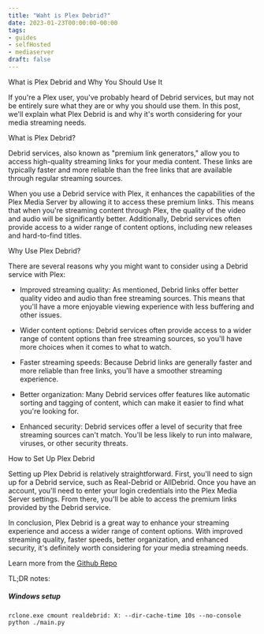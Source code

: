 ```yaml
---
title: "Waht is Plex Debrid?"
date: 2023-01-23T00:00:00-00:00
tags: 
- guides
- selfHosted
- mediaserver
draft: false
---
```


What is Plex Debrid and Why You Should Use It

If you're a Plex user, you've probably heard of Debrid services, but may not be entirely sure what they are or why you should use them. In this post, we'll explain what Plex Debrid is and why it's worth considering for your media streaming needs.

What is Plex Debrid?

Debrid services, also known as "premium link generators," allow you to access high-quality streaming links for your media content. These links are typically faster and more reliable than the free links that are available through regular streaming sources.

When you use a Debrid service with Plex, it enhances the capabilities of the Plex Media Server by allowing it to access these premium links. This means that when you're streaming content through Plex, the quality of the video and audio will be significantly better. Additionally, Debrid services often provide access to a wider range of content options, including new releases and hard-to-find titles.

Why Use Plex Debrid?

There are several reasons why you might want to consider using a Debrid service with Plex:

-   Improved streaming quality: As mentioned, Debrid links offer better quality video and audio than free streaming sources. This means that you'll have a more enjoyable viewing experience with less buffering and other issues.
    
-   Wider content options: Debrid services often provide access to a wider range of content options than free streaming sources, so you'll have more choices when it comes to what to watch.
    
-   Faster streaming speeds: Because Debrid links are generally faster and more reliable than free links, you'll have a smoother streaming experience.
    
-   Better organization: Many Debrid services offer features like automatic sorting and tagging of content, which can make it easier to find what you're looking for.
    
-   Enhanced security: Debrid services offer a level of security that free streaming sources can't match. You'll be less likely to run into malware, viruses, or other security threats.
    

How to Set Up Plex Debrid

Setting up Plex Debrid is relatively straightforward. First, you'll need to sign up for a Debrid service, such as Real-Debrid or AllDebrid. Once you have an account, you'll need to enter your login credentials into the Plex Media Server settings. From there, you'll be able to access the premium links provided by the Debrid service.

In conclusion, Plex Debrid is a great way to enhance your streaming experience and access a wider range of content options. With improved streaming quality, faster speeds, better organization, and enhanced security, it's definitely worth considering for your media streaming needs.

Learn more from the [Github Repo](https://github.com/itsToggle/plex_debrid)

TL;DR notes:
##### Windows setup
`rclone.exe cmount realdebrid: X: --dir-cache-time 10s --no-console`
`python ./main.py`